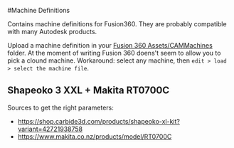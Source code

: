 #Machine Definitions

Contains machine definitions for Fusion360. They are probably compatible with many Autodesk products.

Upload a machine definition in your [Fusion 360 Assets/CAMMachines](https://myhub.autodesk360.com) folder. At the moment
of writing Fusion 360 doens't seem to allow you to pick a clound machine. Workaround: select any machine, then `edit >
load > select the machine file`. 
 

## Shapeoko 3 XXL + Makita RT0700C

Sources to get the right parameters:
* https://shop.carbide3d.com/products/shapeoko-xl-kit?variant=42721938758
* https://www.makita.co.nz/products/model/RT0700C